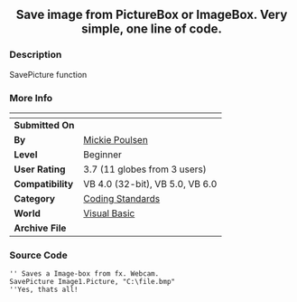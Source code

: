 ﻿<div align="center">

## Save image from PictureBox or ImageBox\. Very simple, one line of code\.


</div>

### Description

SavePicture function
 
### More Info
 


<span>             |<span>
---                |---
**Submitted On**   |
**By**             |[Mickie  Poulsen](https://github.com/Planet-Source-Code/PSCIndex/blob/master/ByAuthor/mickie-poulsen.md)
**Level**          |Beginner
**User Rating**    |3.7 (11 globes from 3 users)
**Compatibility**  |VB 4\.0 \(32\-bit\), VB 5\.0, VB 6\.0
**Category**       |[Coding Standards](https://github.com/Planet-Source-Code/PSCIndex/blob/master/ByCategory/coding-standards__1-43.md)
**World**          |[Visual Basic](https://github.com/Planet-Source-Code/PSCIndex/blob/master/ByWorld/visual-basic.md)
**Archive File**   |[](https://github.com/Planet-Source-Code/mickie-poulsen-save-image-from-picturebox-or-imagebox-very-simple-one-line-of-code__1-59858/archive/master.zip)





### Source Code

```
'' Saves a Image-box from fx. Webcam.
SavePicture Image1.Picture, "C:\file.bmp"
''Yes, thats all!
```

